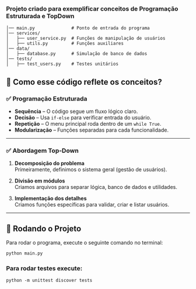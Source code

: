 ### Projeto criado para exemplificar conceitos de Programação Estruturada e TopDown

```user_management/
│── main.py              # Ponto de entrada do programa
│── services/
│   ├── user_service.py  # Funções de manipulação de usuários
│   ├── utils.py         # Funções auxiliares
│── data/
│   ├── database.py      # Simulação de banco de dados
│── tests/
│   ├── test_users.py    # Testes unitários
```

## 📌 Como esse código reflete os conceitos?

### ✅ Programação Estruturada

- **Sequência** – O código segue um fluxo lógico claro.
- **Decisão** – Usa `if-else` para verificar entrada do usuário.
- **Repetição** – O menu principal roda dentro de um `while True`.
- **Modularização** – Funções separadas para cada funcionalidade.

---

### ✅ Abordagem Top-Down

1. **Decomposição do problema**  
   Primeiramente, definimos o sistema geral (gestão de usuários).
   
2. **Divisão em módulos**  
   Criamos arquivos para separar lógica, banco de dados e utilidades.
   
3. **Implementação dos detalhes**  
   Criamos funções específicas para validar, criar e listar usuários.

---

## 🚀 Rodando o Projeto

Para rodar o programa, execute o seguinte comando no terminal:

```bash
python main.py
```


### Para rodar testes execute:
```python -m unittest discover tests```
